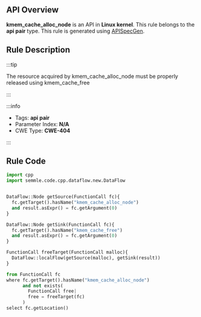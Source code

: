 ---
---


## API Overview
**kmem_cache_alloc_node** is an API in **Linux kernel**. This rule belongs to the **api pair** type. This rule is generated using [APISpecGen](../../tools/APISpecGen).
## Rule Description

:::tip

The resource acquired by kmem_cache_alloc_node must be properly released using kmem_cache_free

:::

:::info

- Tags: **api pair**
- Parameter Index: **N/A**
- CWE Type: **CWE-404**

:::

## Rule Code
```python
import cpp
import semmle.code.cpp.dataflow.new.DataFlow


DataFlow::Node getSource(FunctionCall fc){
  fc.getTarget().hasName("kmem_cache_alloc_node")
  and result.asExpr() = fc.getArgument(0)
}

DataFlow::Node getSink(FunctionCall fc){
  fc.getTarget().hasName("kmem_cache_free")
  and result.asExpr() = fc.getArgument(0)
}

FunctionCall freeTarget(FunctionCall malloc){
  DataFlow::localFlow(getSource(malloc), getSink(result))
}

from FunctionCall fc
where fc.getTarget().hasName("kmem_cache_alloc_node")
      and not exists(
        FunctionCall free| 
        free = freeTarget(fc)
      )
select fc.getLocation()

    
```